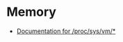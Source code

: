 Memory
==

- [Documentation for /proc/sys/vm/*](https://www.kernel.org/doc/Documentation/sysctl/vm.txt)

